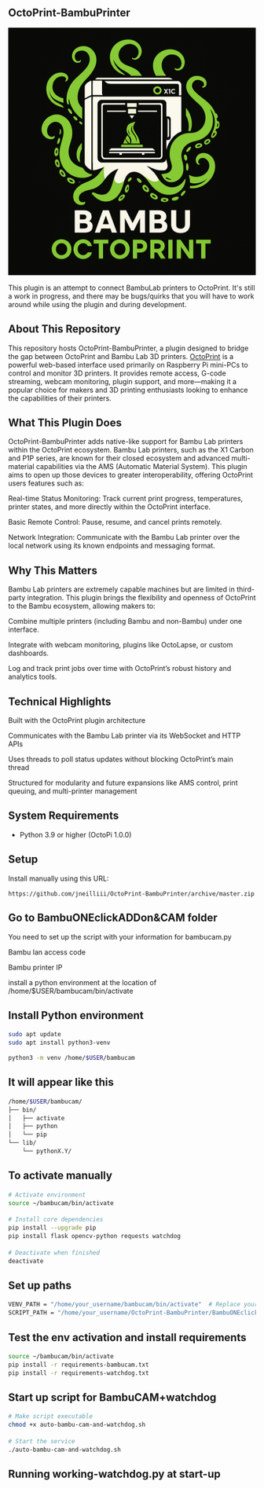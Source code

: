 ## OctoPrint-BambuPrinter

![Plugin Logo](https://raw.githubusercontent.com/CodeMasterCody3D/OctoPrint-BambuPrinter/refs/heads/rc/logo/logo.png)

This plugin is an attempt to connect BambuLab printers to OctoPrint. It's still a work in progress, and there may be bugs/quirks that you will have to work around while using the plugin and during development. 

## About This Repository

This repository hosts OctoPrint-BambuPrinter, a plugin designed to bridge the gap between OctoPrint and Bambu Lab 3D printers. [OctoPrint](https://octoprint.org) is a powerful web-based interface used primarily on Raspberry Pi mini-PCs to control and monitor 3D printers. It provides remote access, G-code streaming, webcam monitoring, plugin support, and more—making it a popular choice for makers and 3D printing enthusiasts looking to enhance the capabilities of their printers.

## What This Plugin Does

OctoPrint-BambuPrinter adds native-like support for Bambu Lab printers within the OctoPrint ecosystem. Bambu Lab printers, such as the X1 Carbon and P1P series, are known for their closed ecosystem and advanced multi-material capabilities via the AMS (Automatic Material System). This plugin aims to open up those devices to greater interoperability, offering OctoPrint users features such as:

Real-time Status Monitoring: Track current print progress, temperatures, printer states, and more directly within the OctoPrint interface.

Basic Remote Control: Pause, resume, and cancel prints remotely.


Network Integration: Communicate with the Bambu Lab printer over the local network using its known endpoints and messaging format.



## Why This Matters

Bambu Lab printers are extremely capable machines but are limited in third-party integration. This plugin brings the flexibility and openness of OctoPrint to the Bambu ecosystem, allowing makers to:

Combine multiple printers (including Bambu and non-Bambu) under one interface.

Integrate with webcam monitoring, plugins like OctoLapse, or custom dashboards.

Log and track print jobs over time with OctoPrint’s robust history and analytics tools.


## Technical Highlights

Built with the OctoPrint plugin architecture

Communicates with the Bambu Lab printer via its WebSocket and HTTP APIs

Uses threads to poll status updates without blocking OctoPrint’s main thread

Structured for modularity and future expansions like AMS control, print queuing, and multi-printer management






## System Requirements

* Python 3.9 or higher (OctoPi 1.0.0)

## Setup

Install manually using this URL:

    https://github.com/jneilliii/OctoPrint-BambuPrinter/archive/master.zip

## Go to BambuONEclickADDon&CAM folder

You need to set up the script with your information for bambucam.py

Bambu lan access code

Bambu printer IP

install a python environment at the location of /home/$USER/bambucam/bin/activate
## Install Python environment 
```sh
sudo apt update
sudo apt install python3-venv
```

```sh
python3 -m venv /home/$USER/bambucam
```

## It will appear like this

```sh
/home/$USER/bambucam/
├── bin/
│   ├── activate
│   ├── python
│   └── pip
└── lib/
    └── pythonX.Y/
```

## To activate manually 

```sh
# Activate environment
source ~/bambucam/bin/activate

# Install core dependencies
pip install --upgrade pip
pip install flask opencv-python requests watchdog

# Deactivate when finished
deactivate
```
## Set up paths
```sh
VENV_PATH = "/home/your_username/bambucam/bin/activate"  # Replace your_username
SCRIPT_PATH = "/home/your_username/OctoPrint-BambuPrinter/BambuONEclickADDon&CAM/bambucam.py"  # Set your actual script path
```
## Test the env activation and install requirements 

```sh
source ~/bambucam/bin/activate
pip install -r requirements-bambucam.txt
pip install -r requirements-watchdog.txt
```
## Start up script for BambuCAM+watchdog
```sh
# Make script executable
chmod +x auto-bambu-cam-and-watchdog.sh

# Start the service
./auto-bambu-cam-and-watchdog.sh
```
## Running working-watchdog.py at start-up 

